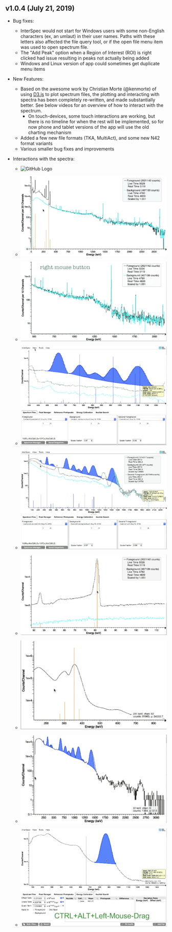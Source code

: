 ## v1.0.4 (July 21, 2019)


* Bug fixes:
  * InterSpec would not start for Windows users with some non-English characters (ex, an umlaut) in their user names.  Paths with these letters also affected the file query tool, or if the open file menu item was used to open spectrum file.
  * The "Add Peak" option when a Region of Interest (ROI) is right clicked had issue resulting in peaks not actually being added
  * Windows and Linux version of app could sometimes get duplicate menu items

* New Features:
  * Based on the awesome work by Christian Morte (@kenmorte) of using [D3.js](https://d3js.org/) to plot spectrum files, the plotting and interacting with spectra has been completely re-written, and made substantially better.  See below videos for an overview of how to interact with the spectrum.
    * On touch-devices, some touch interactions are working, but there is no timeline for when the rest will be implemented, so for now phone and tablet versions of the app will use the old charting mechanism
  * Added a few new file formats (TKA, MultiAct), and some new N42 format variants
  * Various smaller bug fixes and improvements

* Interactions with the spectra:
  * ![GitHub Logo](/images/logo.png)

  * ![Zoom in and out](v1.0.4/ZoomInOut.gif)

  * ![SHift the energy range shown](v1.0.4/ERShift.gif)

  * ![Use energy slider chart to control displayed energy range](v1.0.4/energy_slider.gif)

  * ![Scale background and/or secondary spectrum](v1.0.4/yscale.gif)

  * ![Adjust the energy range of a Region of Interest (ROI)](v1.0.4/roi_range_adjust.gif)

  * ![Fit for multiple peaks](v1.0.4/multi_peak_fit.gif)

  * ![Drag on axis to adjust ranges](v1.0.4/axis_drag.gif)

  * ![Visual Energy Calibration](v1.0.4/VisRecalib.gif)



